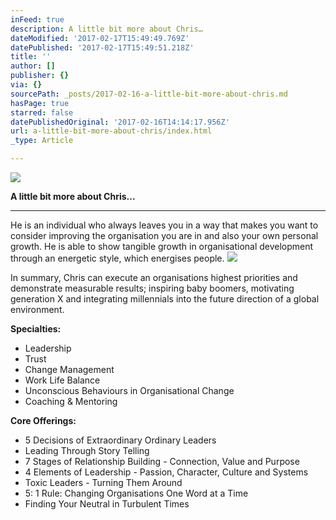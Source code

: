 ```yaml
---
inFeed: true
description: A little bit more about Chris…
dateModified: '2017-02-17T15:49:49.769Z'
datePublished: '2017-02-17T15:49:51.218Z'
title: ''
author: []
publisher: {}
via: {}
sourcePath: _posts/2017-02-16-a-little-bit-more-about-chris.md
hasPage: true
starred: false
datePublishedOriginal: '2017-02-16T14:14:17.956Z'
url: a-little-bit-more-about-chris/index.html
_type: Article

---
```

![](https://the-grid-user-content.s3-us-west-2.amazonaws.com/1bc83ceb-5b84-47cf-8c48-0c624e415020.jpg)

**A little bit more about Chris...**

---

He is an individual who always leaves you in a way that makes you want to consider improving the organisation you are in and also your own personal growth. He is able to show tangible growth in organisational development through an energetic style, which energises people.
![](https://the-grid-user-content.s3-us-west-2.amazonaws.com/db7f2634-6d5b-4683-9dbf-3955ebcbf41b.jpg)

In summary, Chris can execute an organisations highest priorities and demonstrate measurable results; inspiring baby boomers, motivating generation X and integrating millennials into the future direction of a global environment.

**Specialties:**

* Leadership
* Trust
* Change Management
* Work Life Balance
* Unconscious Behaviours in Organisational Change
* Coaching & Mentoring

**Core Offerings:**

* 5 Decisions of Extraordinary Ordinary Leaders
* Leading Through Story Telling
* 7 Stages of Relationship Building - Connection, Value and Purpose
* 4 Elements of Leadership - Passion, Character, Culture and Systems
* Toxic Leaders - Turning Them Around
* 5: 1 Rule: Changing Organisations One Word at a Time
* Finding Your Neutral in Turbulent Times